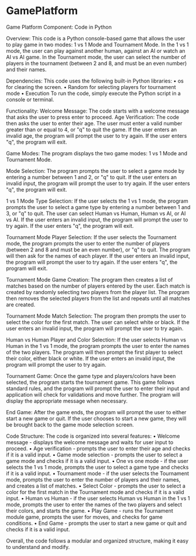# GamePlatform
Game Platform Component: Code in Python

Overview: 
This code is a Python console-based game that allows the user to play game in two modes: 1 vs 1 Mode and Tournament Mode. In the 1 vs 1 mode, the user can play against another human, against an AI or watch an AI vs AI game. In the Tournament mode, the user can select the number of players in the tournament (between 2 and 8, and must be an even number) and their names. 

Dependencies:
This code uses the following built-in Python libraries: 
•	os for clearing the screen. 
•	Random for selecting players for tournament mode 
•	Execution To run the code, simply execute the Python script in a console or terminal. 

Functionality: 
  Welcome Message:
    The code starts with a welcome message that asks the user to press enter to proceed.
  Age Verification:
   The code then asks the user to enter their age. The user must enter a valid number greater than or equal to 4, or "q" to      quit the game. If the user enters an invalid age, the program will prompt the user to try again. If the user enters "q",      the program will exit. 

Game Modes:
The program displays the two game modes: 1 vs 1 Mode and Tournament Mode. 

Mode Selection:
The program prompts the user to select a game mode by entering a number between 1 and 2, or "q" to quit. If the user enters an invalid input, the program will prompt the user to try again. If the user enters "q", the program will exit. 

1 vs 1 Mode Type Selection: 
If the user selects the 1 vs 1 mode, the program prompts the user to select a game type by entering a number between 1 and 3, or "q" to quit. The user can select Human vs Human, Human vs AI, or AI vs AI. If the user enters an invalid input, the program will prompt the user to try again. If the user enters "q", the program will exit. 

Tournament Mode Player Selection:
If the user selects the Tournament mode, the program prompts the user to enter the number of players (between 2 and 8 and must be an even number), or "q" to quit. The program will then ask for the names of each player. If the user enters an invalid input, the program will prompt the user to try again. If the user enters "q", the program will exit. 

Tournament Mode Game Creation:
The program then creates a list of matches based on the number of players entered by the user. Each match is created by randomly selecting two players from the player list. The program then removes the selected players from the list and repeats until all matches are created. 

Tournament Mode Match Selection: 
The program then prompts the user to select the color for the first match. The user can select white or black. If the user enters an invalid input, the program will prompt the user to try again. 

Human vs Human Player and Color Selection: 
If the user selects Human vs Human in the 1 vs 1 mode, the program prompts the user to enter the names of the two players. The program will then prompt the first player to select their color, either black or white. If the user enters an invalid input, the program will prompt the user to try again. 

Tournament Game:
Once the game type and players/colors have been selected, the program starts the tournament game. This game follows standard rules, and the program will prompt the user to enter their input and application will check for validations and move further. The program will display the appropriate message when necessary.

End Game: 
After the game ends, the program will prompt the user to either start a new game or quit. If the user chooses to start a new game, they will be brought back to the game mode selection screen.

Code Structure:
The code is organized into several features:
•	Welcome message - displays the welcome message and waits for user input to proceed.
•	Age verification - prompts the user to enter their age and checks if it is a valid input.
•	Game mode selection - prompts the user to select a game mode and checks if it is a valid input.
•	One vs one mode - if the user selects the 1 vs 1 mode, prompts the user to select a game type and checks if it is a valid     input.
•	Tournament mode - if the user selects the Tournament mode, prompts the user to enter the number of players and their names,   and creates a list of matches.
•	Select Color - prompts the user to select a color for the first match in the Tournament mode and checks if it is a valid     input.
•	Human vs Human - if the user selects Human vs Human in the 1 vs 1 mode, prompts the user to enter the names of the two       players and select their colors, and starts the game.
•	Play Game - runs the Tournament module game, prompts the user for moves, and checks for game conditions.
•	End Game - prompts the user to start a new game or quit and checks if it is a valid input.

Overall, the code follows a modular and organized structure, making it easy to understand and modify.

